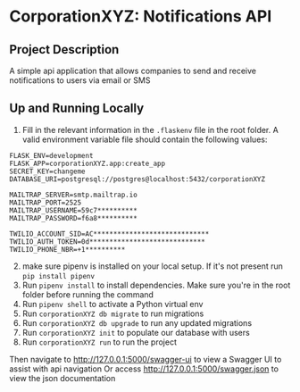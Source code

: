 CorporationXYZ: Notifications API
=================================

Project Description
-------------------

A simple api application that allows companies to send and receive notifications to users via email or SMS

Up and Running Locally
------------------------

1. Fill in the relevant information in the `.flaskenv` file in the root folder.
A valid environment variable file should contain the following values:
```
FLASK_ENV=development
FLASK_APP=corporationXYZ.app:create_app
SECRET_KEY=changeme
DATABASE_URI=postgresql://postgres@localhost:5432/corporationXYZ

MAILTRAP_SERVER=smtp.mailtrap.io
MAILTRAP_PORT=2525
MAILTRAP_USERNAME=59c7**********
MAILTRAP_PASSWORD=f6a8**********

TWILIO_ACCOUNT_SID=AC*****************************
TWILIO_AUTH_TOKEN=0d*****************************
TWILIO_PHONE_NBR=+1**********
```
2. make sure pipenv is installed on your local setup. If it's not present run `pip install pipenv`
3. Run `pipenv install` to install dependencies. Make sure you're in the root folder before running the command
4. Run `pipenv shell` to activate a Python virtual env
6. Run `corporationXYZ db migrate` to run migrations
5. Run `corporationXYZ db upgrade` to run any updated migrations
6. Run `corporationXYZ init` to populate our database with users
7. Run `corporationXYZ run` to run the project

Then navigate to http://127.0.0.1:5000/swagger-ui to view a Swagger UI to assist with api navigation
Or access http://127.0.0.1:5000/swagger.json to view the json documentation
